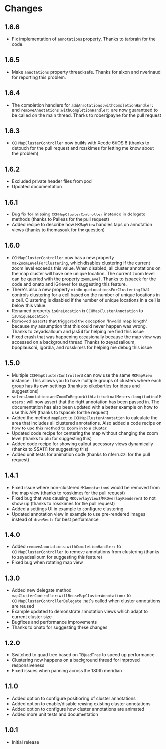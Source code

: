 Changes
=======
## 1.6.6
- Fix implementation of `annotations` property. Thanks to tarbrain for the code.

## 1.6.5
- Make `annotations` property thread-safe. Thanks for alxon and nverinaud for reporting this problem.

## 1.6.4
- The completion handlers for `addAnnotations:withCompletionHandler:` and `removeAnnotations:withCompletionHandler:` are now guaranteed to be called on the main thread. Thanks to robertjpayne for the pull request

## 1.6.3
- `CCHMapClusterController` now builds with Xcode 6/iOS 8 (thanks to detouch for the pull request and rosskimes for letting me know about the problem)

## 1.6.2
- Excluded private header files from pod
- Updated documentation

## 1.6.1

- Bug fix for missing `CCHMapClusterController` instance in delegate methods (thanks to Palleas for the pull request)
- Added recipe to describe how `MKMapView` handles taps on annotation views (thanks to thomasouk for the question)

## 1.6.0

- `CCHMapClusterController` now has a new property `maxZoomLevelForClustering`, which disables clustering if the current zoom level exceeds this value. When disabled, all cluster annotations on the map cluster will have one unique location. The current zoom level can be queried with the property `zoomLevel`. Thanks to tspacek for the code and onato and iGriever for suggesting this feature.
- There's also a new property `minUniqueLocationsForClustering` that controls clustering for a cell based on the number of unique locations in a cell. Clustering is disabled if the number of unique locations in a cell is below this value.
- Renamed property `isOneLocation` in `CCHMapClusterAnnotation` to `isUniqueLocation`
- Removed asserts that triggered the exception 'Invalid map length' because my assumption that this could never happen was wrong. Thanks to zeyadsalloum and jas54 for helping me find this issue
- Fixed crash that was happening occasionally because the map view was accessed on a background thread. Thanks to zeyadsalloum, bpoplauschi, igordla, and rosskimes for helping me debug this issue

## 1.5.0

- Multiple `CCHMapClusterController`s can now use the same `MKMapView` instance. This allows you to have multiple groups of clusters where each group has its own settings (thanks to eikebartles for ideas and suggestions)
- `selectAnnotation:andZoomToRegionWithLatitudinalMeters:longitudinalMeters:` will now assert that the right annotation has been passed in. The documentation has also been updated with a better example on how to use this API (thanks to tspacek for the request)
- Added the method `mapRect` to `CCHMapClusterAnnotation` to calculate the area that includes all clustered annotations. Also added a code recipe on how to use this method to zoom in to a cluster.
- Updated code recipe for centering the map without changing the zoom level (thanks to plu for suggesting this)
- Added code recipe for showing callout accessory views dynamically (thanks to SSA111 for suggesting this)
- Added unit tests for animation code (thanks to nferruzzi for the pull request)

## 1.4.1

- Fixed issue where non-clustered `MKAnnotation`s would be removed from the map view (thanks to rosskimes for the pull request)
- Fixed bug that was causing `MKOverlayView`s/`MKOverlayRenderer`s to not show up (thanks to rosskimes for the pull request)
- Added a settings UI in example to configure clustering
- Updated annotation view in example to use pre-rendered images instead of `drawRect:` for best performance

## 1.4.0

- Added `removeAnnotations:withCompletionHandler:` to `CCHMapClusterController` to remove annotations from clustering (thanks to zeyadsalloum for suggesting this feature)
- Fixed bug when rotating map view

## 1.3.0

- Added new delegate method `mapClusterController:willReuseMapClusterAnnotation:` to `CCHMapClusterControllerDelegate` that's called when cluster annotations are reused
- Example updated to demonstrate annotation views which adapt to current cluster size
- Bugfixes and performance improvements
- Thanks to onato for suggesting these changes

## 1.2.0

- Switched to quad tree based on `TBQuadTree` to speed up performance
- Clustering now happens on a background thread for improved responsiveness
- Fixed issues when panning across the 180th meridian

## 1.1.0

- Added option to configure positioning of cluster annotations
- Added option to enable/disable reusing existing cluster annotations
- Added option to configure how cluster annotations are animated
- Added more unit tests and documentation

## 1.0.1

- Initial release
